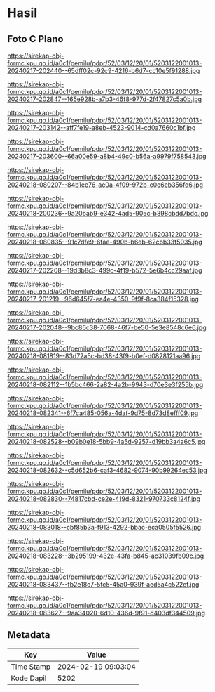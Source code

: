# Hasil

## Foto C Plano

https://sirekap-obj-formc.kpu.go.id/a0c1/pemilu/pdpr/52/03/12/20/01/5203122001013-20240217-202440--65dff02c-92c9-4216-b6d7-cc10e5f91288.jpg

https://sirekap-obj-formc.kpu.go.id/a0c1/pemilu/pdpr/52/03/12/20/01/5203122001013-20240217-202847--165e928b-a7b3-46f8-977d-2f47827c5a0b.jpg

https://sirekap-obj-formc.kpu.go.id/a0c1/pemilu/pdpr/52/03/12/20/01/5203122001013-20240217-203142--aff7fe19-a8eb-4523-9014-cd0a7660c1bf.jpg

https://sirekap-obj-formc.kpu.go.id/a0c1/pemilu/pdpr/52/03/12/20/01/5203122001013-20240217-203600--66a00e59-a8b4-49c0-b56a-a9979f758543.jpg

https://sirekap-obj-formc.kpu.go.id/a0c1/pemilu/pdpr/52/03/12/20/01/5203122001013-20240218-080207--84b1ee76-ae0a-4f09-972b-c0e6eb356fd6.jpg

https://sirekap-obj-formc.kpu.go.id/a0c1/pemilu/pdpr/52/03/12/20/01/5203122001013-20240218-200236--9a20bab9-e342-4ad5-905c-b398cbdd7bdc.jpg

https://sirekap-obj-formc.kpu.go.id/a0c1/pemilu/pdpr/52/03/12/20/01/5203122001013-20240218-080835--91c7dfe9-6fae-490b-b6eb-62cbb33f5035.jpg

https://sirekap-obj-formc.kpu.go.id/a0c1/pemilu/pdpr/52/03/12/20/01/5203122001013-20240217-202208--19d3b8c3-499c-4f19-b572-5e6b4cc29aaf.jpg

https://sirekap-obj-formc.kpu.go.id/a0c1/pemilu/pdpr/52/03/12/20/01/5203122001013-20240217-201219--96d645f7-ea4e-4350-9f9f-8ca384f15328.jpg

https://sirekap-obj-formc.kpu.go.id/a0c1/pemilu/pdpr/52/03/12/20/01/5203122001013-20240217-202048--9bc86c38-7068-46f7-be50-5e3e8548c6e6.jpg

https://sirekap-obj-formc.kpu.go.id/a0c1/pemilu/pdpr/52/03/12/20/01/5203122001013-20240218-081819--83d72a5c-bd38-43f9-b0ef-d0828121aa96.jpg

https://sirekap-obj-formc.kpu.go.id/a0c1/pemilu/pdpr/52/03/12/20/01/5203122001013-20240218-082112--1b5bc466-2a82-4a2b-9943-d70e3e3f255b.jpg

https://sirekap-obj-formc.kpu.go.id/a0c1/pemilu/pdpr/52/03/12/20/01/5203122001013-20240218-082341--6f7ca485-056a-4daf-9d75-8d73d8efff09.jpg

https://sirekap-obj-formc.kpu.go.id/a0c1/pemilu/pdpr/52/03/12/20/01/5203122001013-20240218-082528--b09b0e18-5bb9-4a5d-9257-d19bb3a4a6c5.jpg

https://sirekap-obj-formc.kpu.go.id/a0c1/pemilu/pdpr/52/03/12/20/01/5203122001013-20240218-082632--c5d652b6-caf3-4682-9074-90b99264ec53.jpg

https://sirekap-obj-formc.kpu.go.id/a0c1/pemilu/pdpr/52/03/12/20/01/5203122001013-20240218-082830--74817cbd-ce2e-419d-8321-970733c8124f.jpg

https://sirekap-obj-formc.kpu.go.id/a0c1/pemilu/pdpr/52/03/12/20/01/5203122001013-20240218-083018--cbf85b3a-f913-4292-bbac-eca0505f5526.jpg

https://sirekap-obj-formc.kpu.go.id/a0c1/pemilu/pdpr/52/03/12/20/01/5203122001013-20240218-083228--3b295199-432e-43fa-b845-ac31039fb09c.jpg

https://sirekap-obj-formc.kpu.go.id/a0c1/pemilu/pdpr/52/03/12/20/01/5203122001013-20240218-083437--fb2e18c7-5fc5-45a0-939f-aed5a4c522ef.jpg

https://sirekap-obj-formc.kpu.go.id/a0c1/pemilu/pdpr/52/03/12/20/01/5203122001013-20240218-083627--9aa34020-6d10-436d-9f91-d403df344509.jpg


## Metadata

| Key        | Value               |
| ---------- | ------------------- |
| Time Stamp | 2024-02-19 09:03:04 |
| Kode Dapil | 5202                |



